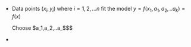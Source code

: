 - Data points $(x_i,y_i) \text{ where } i = 1,2,...n$ fit the model $y=f(x_1,a_1,a_2,..a_k)=f(x)$
  
  Choose $a_1,a_2,..a_$$$
-